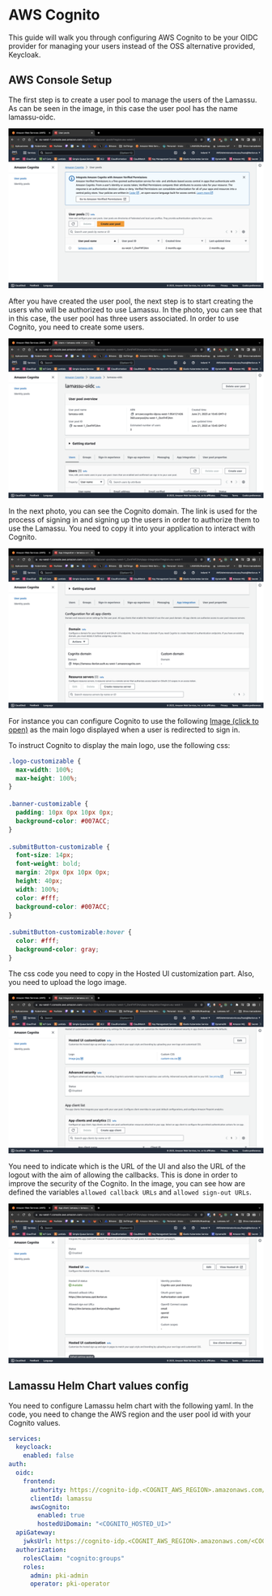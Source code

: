 # AWS Cognito 

This guide will walk you through configuring AWS Cognito to be your OIDC provider for managing your users instead of the OSS alternative provided, Keycloak.

## AWS Console Setup

The first step is to create a user pool to manage the users of the Lamassu. As can be seen in the image, in this case the user pool has the name lamassu-oidc. 

![Screenshot](imgs/user-pools.png)

After you have created the user pool, the next step is to start creating the users who will be authorized to use Lamassu. In the photo, you can see that in this case, the user pool has three users associated. In order to use Cognito, you need to create some users.

![Screenshot](imgs/user-pool.png)

In the next photo, you can see the Cognito domain. The link is used for the process of signing in and signing up the users in order to authorize them to use the Lamassu. You need to copy it into your application to interact with Cognito.

![Screenshot](imgs/cognito-domain.png)

For instance you can configure Cognito to use the following [Image (click to open)](imgs/hosted-ui-logo.jpeg) as the main logo displayed when a user is redirected to sign in.

To instruct Cognito to display the main logo, use the following css:

```css
.logo-customizable {
  max-width: 100%;
  max-height: 100%;
}

.banner-customizable {
  padding: 10px 0px 10px 0px;
  background-color: #007ACC;
}

.submitButton-customizable {
  font-size: 14px;
  font-weight: bold;
  margin: 20px 0px 10px 0px;
  height: 40px;
  width: 100%;
  color: #fff;
  background-color: #007ACC;
}

.submitButton-customizable:hover {
  color: #fff;
  background-color: gray;
}

```

The css code you need to copy in the Hosted UI customization part. Also, you need to upload the logo image.

![Screenshot](imgs/hosted-ui-css.png)


You need to indicate which is the URL of the UI and also the URL of the logout with the aim of allowing the callbacks. This is done in order to improve the security of the Cognito. In the image, you can see how are defined the variables `allowed callback URLs` and `allowed sign-out URLs`.

![Screenshot](imgs/apps-urls.png)

## Lamassu Helm Chart values config

You need to configure Lamassu helm chart with the following yaml. In the code, you need to change the AWS region and the user pool id with your Cognito values.

```yaml
services:
  keycloack:
    enabled: false
auth:
  oidc:
    frontend:
      authority: https://cognito-idp.<COGNIT_AWS_REGION>.amazonaws.com/<COGNITO_USER_POOL_ID>
      clientId: lamassu
      awsCognito:
        enabled: true
        hostedUiDomain: "<COGNITO_HOSTED_UI>"
  apiGateway:
    jwksUrl: https://cognito-idp.<COGNIT_AWS_REGION>.amazonaws.com/<COGNITO_USER_POOL_ID>/.well-known/jwks.json
  authorization:
    rolesClaim: "cognito:groups"
    roles:
      admin: pki-admin
      operator: pki-operator
```